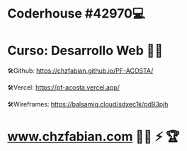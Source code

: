 # Coderhouse #42970:computer:
# Curso: Desarrollo Web :technologist:

:hammer_and_wrench:Github: 
https://chzfabian.github.io/PF-ACOSTA/

:hammer_and_wrench:Vercel:
https://pf-acosta.vercel.app/

:hammer_and_wrench:Wireframes:
https://balsamiq.cloud/sdxec1k/pd93pjh


# www.chzfabian.com :mage_man: :zap: :trophy:

